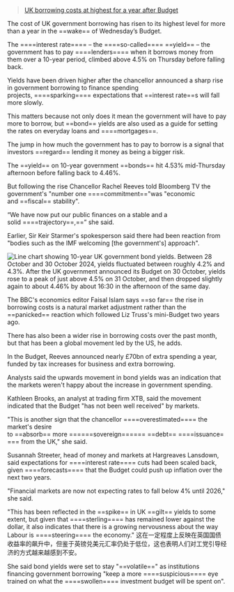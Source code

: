 
> [UK borrowing costs at highest for a year after Budget](https://www.bbc.com/news/articles/cx2n0eeep90o)



The cost of UK government borrowing has risen to its highest level for more than a year in the ==wake== of Wednesday’s Budget.

The ====interest rate==== – the ====so-called==== ==yield== – the government has to pay ====lenders==== when it borrows money from them over a 10-year period, climbed above 4.5% on Thursday before falling back.

Yields have been driven higher after the chancellor announced a sharp rise in government borrowing to finance spending projects, ====sparking==== expectations that ==interest rate==s will fall more slowly.

This matters because not only does it mean the government will have to pay more to borrow, but ==bond== yields are also used as a guide for setting the rates on everyday loans and ====mortgages==.

The jump in how much the government has to pay to borrow is a signal that investors ==regard== lending it money as being a bigger risk.

The ==yield== on 10-year government ==bonds== hit 4.53% mid-Thursday afternoon before falling back to 4.46%.

But following the rise Chancellor Rachel Reeves told Bloomberg TV the government's "number one ====commitment=="was "economic and ==fiscal== stability".

“We have now put our public finances on a stable and a solid ====trajectory==,==” she said.

Earlier, Sir Keir Starmer's spokesperson said there had been reaction from "bodies such as the IMF welcoming [the government's] approach".

![Line chart showing 10-year UK government bond yields. Between 28 October and 30 October 2024, yields fluctuated between roughly 4.2% and 4.3%. After the UK government announced its Budget on 30 October, yields rose to a peak of just above 4.5% on 31 October, and then dropped slightly again to about 4.46% by about 16:30 in the afternoon of the same day.](https://ichef.bbci.co.uk/news/480/cpsprodpb/1f84/live/ead68e70-97b1-11ef-a41c-dd1648bd8502.png.webp)

The BBC's economics editor Faisal Islam says ==so far== the rise in borrowing costs is a natural market adjustment rather than the ==panicked== reaction which followed Liz Truss's mini-Budget two years ago.

There has also been a wider rise in borrowing costs over the past month, but that has been a global movement led by the US, he adds.

In the Budget, Reeves announced nearly £70bn of extra spending a year, funded by tax increases for business and extra borrowing.

Analysts said the upwards movement in bond yields was an indication that the markets weren't happy about the increase in government spending.

Kathleen Brooks, an analyst at trading firm XTB, said the movement indicated that the Budget "has not been well received" by markets.

"This is another sign that the chancellor ====overestimated==== the market's desire to ==absorb== more ======sovereign====== ==debt== ====issuance==== from the UK," she said.

Susannah Streeter, head of money and markets at Hargreaves Lansdown, said expectations for ====interest rate==== cuts had been scaled back, given ====forecasts==== that the Budget could push up inflation over the next two years.

"Financial markets are now not expecting rates to fall below 4% until 2026," she said.

"This has been reflected in the ==spike== in UK ==gilt== yields to some extent, but given that ====sterling==== has remained lower against the dollar, it also indicates that there is a growing nervousness about the way Labour is ====steering==== the economy."
这在一定程度上反映在英国国债收益率的飙升中，但鉴于英镑兑美元汇率仍处于低位，这也表明人们对工党引导经济的方式越来越感到不安。


She said bond yields were set to stay "==volatile==" as institutions financing government borrowing "keep a more ====suspicious==== eye trained on what the ====swollen==== investment budget will be spent on".